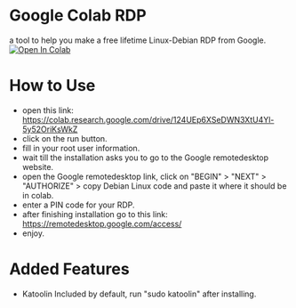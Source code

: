 # Google Colab RDP
a tool to help you make a free lifetime Linux-Debian RDP from Google.  
[![Open In Colab](https://colab.research.google.com/assets/colab-badge.svg)](https://colab.research.google.com/drive/124UEp6XSeDWN3XtU4Yl-5y52OriKsWkZ)

# How to Use
- open this link: https://colab.research.google.com/drive/124UEp6XSeDWN3XtU4Yl-5y52OriKsWkZ
- click on the run button.
- fill in your root user information.
- wait till the installation asks you to go to the Google remotedesktop website.
- open the Google remotedesktop link, click on "BEGIN" > "NEXT" > "AUTHORIZE" > copy Debian Linux code and paste it where it should be in colab.
- enter a PIN code for your RDP.
- after finishing installation go to this link: https://remotedesktop.google.com/access/ 
- enjoy.

# Added Features
- Katoolin Included by default, run "sudo katoolin" after installing.
